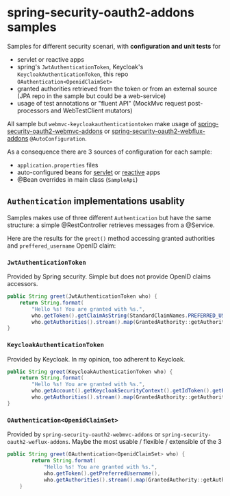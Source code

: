 # spring-security-oauth2-addons samples

Samples for different security scenari, with **configuration and unit tests** for
- servlet or reactive apps
- spring's `JwtAuthenticationToken`, Keycloak's `KeycloakAuthenticationToken`, this repo `OAuthentication<OpenidClaimSet>`
- granted authorities retrieved from the token or from an external source (JPA repo in the sample but could be a web-service)
- usage of test annotations or "fluent API" (MockMvc request post-processors and WebTestClient mutators)

All sample but `webmvc-keycloakauthenticationtoken` make usage of [spring-security-oauth2-webmvc-addons](https://github.com/ch4mpy/spring-addons/blob/master/spring-security-oauth2-webmvc-addons/src/main/java/com/c4_soft/springaddons/security/oauth2/config/synchronised/ServletSecurityBeans.java) or [spring-security-oauth2-webflux-addons](https://github.com/ch4mpy/spring-addons/blob/master/spring-security-oauth2-webflux-addons/src/main/java/com/c4_soft/springaddons/security/oauth2/config/reactive/ReactiveSecurityBeans.java) `@AutoConfiguration`.

As a consequence there are 3 sources of configuration for each sample:
- `application.properties` files
- auto-configured beans for [servlet](https://github.com/ch4mpy/spring-addons/blob/master/spring-security-oauth2-webmvc-addons/src/main/java/com/c4_soft/springaddons/security/oauth2/config/synchronised/ServletSecurityBeans.java) or [reactive](https://github.com/ch4mpy/spring-addons/blob/master/spring-security-oauth2-webflux-addons/src/main/java/com/c4_soft/springaddons/security/oauth2/config/reactive/ReactiveSecurityBeans.java) apps
- @Bean overrides in main class (`SampleApi`)

## `Authentication` implementations usablity
Samples makes use of three different `Authentication` but have the same structure: a simple @RestController retrieves messages from a @Service.

Here are the results for the `greet()` method accessing granted authorities and `preffered_username` OpenID claim:

### `JwtAuthenticationToken`
Provided by Spring security. Simple but does not provide OpenID claims accessors.
``` java
public String greet(JwtAuthenticationToken who) {
    return String.format(
        "Hello %s! You are granted with %s.",
        who.getToken().getClaimAsString(StandardClaimNames.PREFERRED_USERNAME),
        who.getAuthorities().stream().map(GrantedAuthority::getAuthority).toList());
}
```

### `KeycloakAuthenticationToken`
Provided by Keycloak. In my opinion, too adherent to Keycloak.
``` java
public String greet(KeycloakAuthenticationToken who) {
    return String.format(
        "Hello %s! You are granted with %s.",
        who.getAccount().getKeycloakSecurityContext().getIdToken().getPreferredUsername(),
        who.getAuthorities().stream().map(GrantedAuthority::getAuthority).toList());
}
```

### `OAuthentication<OpenidClaimSet>`
Provided by `spring-security-oauth2-webmvc-addons` or `spring-security-oauth2-weflux-addons`. Maybe the most usable / flexible / extensible of the 3
``` java
public String greet(OAuthentication<OpenidClaimSet> who) {
		return String.format(
            "Hello %s! You are granted with %s.",
            who.getToken().getPreferredUsername(),
            who.getAuthorities().stream().map(GrantedAuthority::getAuthority).toList());
	}
```